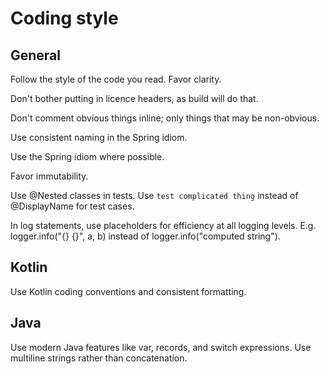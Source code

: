 # Coding style

## General

Follow the style of the code you read. Favor clarity.

Don't bother putting in licence headers, as build will do that.

Don't comment obvious things inline; only things that may be non-obvious.

Use consistent naming in the Spring idiom.

Use the Spring idiom where possible.

Favor immutability.

Use @Nested classes in tests. Use `test complicated thing` instead of @DisplayName for test cases.

In log statements, use placeholders for efficiency at all logging levels.
E.g. logger.info("{} {}", a, b) instead of logger.info("computed string").

## Kotlin

Use Kotlin coding conventions and consistent formatting.

## Java

Use modern Java features like var, records, and switch expressions.
Use multiline strings rather than concatenation.